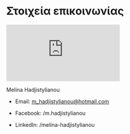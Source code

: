 # Στοιχεία επικοινωνίας

![](https://www.facebook.com/photo.php?fbid=10152694710357348&set=a.428046442347.204164.524407347&type=3&theater)

Melina Hadjistylianou

* Email: m_hadjistylianou@hotmail.com

* Facebook: /m.hadjistylianou

* LinkedIn: /melina-hadjistylianou

